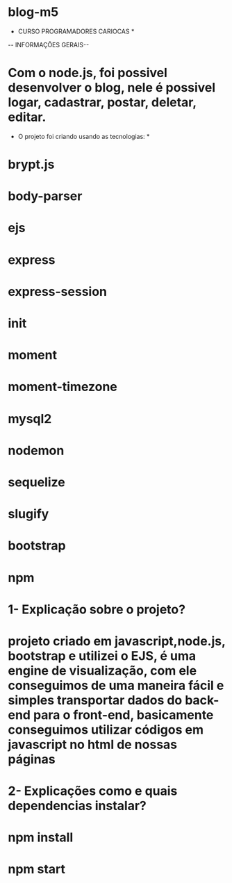 # blog-m5


* CURSO PROGRAMADORES CARIOCAS *

-- INFORMAÇÕES GERAIS--
# Com o node.js, foi possivel desenvolver o blog, nele é possivel logar, cadastrar, postar, deletar, editar.

* O projeto foi criando usando as tecnologias: *
# brypt.js
# body-parser
# ejs
# express
# express-session
# init
# moment
# moment-timezone
# mysql2
# nodemon
# sequelize
# slugify
# bootstrap
# npm


# 1- Explicação sobre o projeto?
# projeto criado em javascript,node.js, bootstrap e utilizei o EJS, é uma engine de visualização, com ele conseguimos de uma maneira fácil e simples transportar dados do back-end para o front-end, basicamente conseguimos utilizar códigos em javascript no html de nossas páginas


# 2- Explicações como e quais dependencias instalar?
# npm install
# npm start

